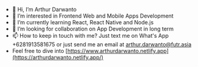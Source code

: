 - 👋 Hi, I’m Arthur Darwanto
- 👀 I’m interested in Frontend Web and Mobile Apps Development
- 🌱 I’m currently learning React, React Native and Node.js
- 💞️ I’m looking for collaboration on App Development in long term
- 📫 How to keep in touch with me? Just text me on What's App +6281913581675 or just send me an email at arthur.darwanto@futr.asia
- Feel free to dive into [https://www.arthurdarwanto.netlify.app](https://arthurdarwanto.netlify.app/)
<!---
arthur-da-1205/arthur-da-1205 is a ✨ special ✨ repository because its `README.md` (this file) appears on your GitHub profile.
You can click the Preview link to take a look at your changes.
--->
